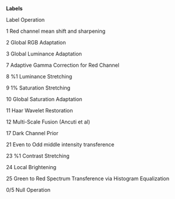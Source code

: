 ﻿
**Labels**

Label	    Operation

1     Red channel mean shift and sharpening

2     Global RGB Adaptation

3     Global Luminance Adaptation

7	    Adaptive Gamma Correction for Red Channel

8	    %1 Luminance Stretching

9	    1% Saturation Stretching

10	    Global Saturation Adaptation

11	    Haar Wavelet Restoration

12	    Multi-Scale Fusion (Ancuti et al)

17	    Dark Channel Prior

21	    Even to Odd middle intensity transference

23	    %1 Contrast Stretching

24	    Local Brightening

25  	Green to Red Spectrum Transference via Histogram Equalization

0/5     Null Operation
